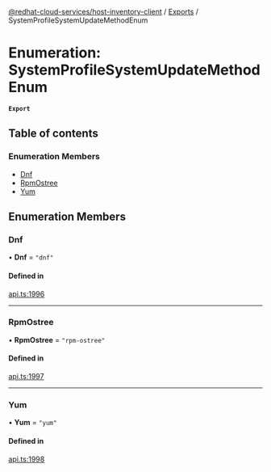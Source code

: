 [@redhat-cloud-services/host-inventory-client](../README.md) / [Exports](../modules.md) / SystemProfileSystemUpdateMethodEnum

# Enumeration: SystemProfileSystemUpdateMethodEnum

**`Export`**

## Table of contents

### Enumeration Members

- [Dnf](SystemProfileSystemUpdateMethodEnum.md#dnf)
- [RpmOstree](SystemProfileSystemUpdateMethodEnum.md#rpmostree)
- [Yum](SystemProfileSystemUpdateMethodEnum.md#yum)

## Enumeration Members

### Dnf

• **Dnf** = ``"dnf"``

#### Defined in

[api.ts:1996](https://github.com/RedHatInsights/javascript-clients/blob/main/packages/host-inventory/api.ts#L1996)

___

### RpmOstree

• **RpmOstree** = ``"rpm-ostree"``

#### Defined in

[api.ts:1997](https://github.com/RedHatInsights/javascript-clients/blob/main/packages/host-inventory/api.ts#L1997)

___

### Yum

• **Yum** = ``"yum"``

#### Defined in

[api.ts:1998](https://github.com/RedHatInsights/javascript-clients/blob/main/packages/host-inventory/api.ts#L1998)
